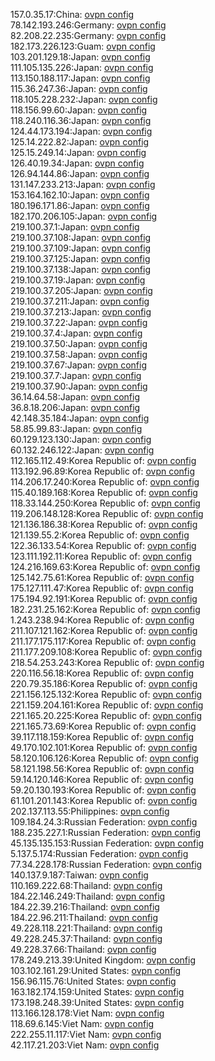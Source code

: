 157.0.35.17:China: [ovpn config](vpn/157_0_35_17.ovpn)  
78.142.193.246:Germany: [ovpn config](vpn/78_142_193_246.ovpn)  
82.208.22.235:Germany: [ovpn config](vpn/82_208_22_235.ovpn)  
182.173.226.123:Guam: [ovpn config](vpn/182_173_226_123.ovpn)  
103.201.129.18:Japan: [ovpn config](vpn/103_201_129_18.ovpn)  
111.105.135.226:Japan: [ovpn config](vpn/111_105_135_226.ovpn)  
113.150.188.117:Japan: [ovpn config](vpn/113_150_188_117.ovpn)  
115.36.247.36:Japan: [ovpn config](vpn/115_36_247_36.ovpn)  
118.105.228.232:Japan: [ovpn config](vpn/118_105_228_232.ovpn)  
118.156.99.60:Japan: [ovpn config](vpn/118_156_99_60.ovpn)  
118.240.116.36:Japan: [ovpn config](vpn/118_240_116_36.ovpn)  
124.44.173.194:Japan: [ovpn config](vpn/124_44_173_194.ovpn)  
125.14.222.82:Japan: [ovpn config](vpn/125_14_222_82.ovpn)  
125.15.249.14:Japan: [ovpn config](vpn/125_15_249_14.ovpn)  
126.40.19.34:Japan: [ovpn config](vpn/126_40_19_34.ovpn)  
126.94.144.86:Japan: [ovpn config](vpn/126_94_144_86.ovpn)  
131.147.233.213:Japan: [ovpn config](vpn/131_147_233_213.ovpn)  
153.164.162.10:Japan: [ovpn config](vpn/153_164_162_10.ovpn)  
180.196.171.86:Japan: [ovpn config](vpn/180_196_171_86.ovpn)  
182.170.206.105:Japan: [ovpn config](vpn/182_170_206_105.ovpn)  
219.100.37.1:Japan: [ovpn config](vpn/219_100_37_1.ovpn)  
219.100.37.108:Japan: [ovpn config](vpn/219_100_37_108.ovpn)  
219.100.37.109:Japan: [ovpn config](vpn/219_100_37_109.ovpn)  
219.100.37.125:Japan: [ovpn config](vpn/219_100_37_125.ovpn)  
219.100.37.138:Japan: [ovpn config](vpn/219_100_37_138.ovpn)  
219.100.37.19:Japan: [ovpn config](vpn/219_100_37_19.ovpn)  
219.100.37.205:Japan: [ovpn config](vpn/219_100_37_205.ovpn)  
219.100.37.211:Japan: [ovpn config](vpn/219_100_37_211.ovpn)  
219.100.37.213:Japan: [ovpn config](vpn/219_100_37_213.ovpn)  
219.100.37.22:Japan: [ovpn config](vpn/219_100_37_22.ovpn)  
219.100.37.4:Japan: [ovpn config](vpn/219_100_37_4.ovpn)  
219.100.37.50:Japan: [ovpn config](vpn/219_100_37_50.ovpn)  
219.100.37.58:Japan: [ovpn config](vpn/219_100_37_58.ovpn)  
219.100.37.67:Japan: [ovpn config](vpn/219_100_37_67.ovpn)  
219.100.37.7:Japan: [ovpn config](vpn/219_100_37_7.ovpn)  
219.100.37.90:Japan: [ovpn config](vpn/219_100_37_90.ovpn)  
36.14.64.58:Japan: [ovpn config](vpn/36_14_64_58.ovpn)  
36.8.18.206:Japan: [ovpn config](vpn/36_8_18_206.ovpn)  
42.148.35.184:Japan: [ovpn config](vpn/42_148_35_184.ovpn)  
58.85.99.83:Japan: [ovpn config](vpn/58_85_99_83.ovpn)  
60.129.123.130:Japan: [ovpn config](vpn/60_129_123_130.ovpn)  
60.132.246.122:Japan: [ovpn config](vpn/60_132_246_122.ovpn)  
112.165.112.49:Korea Republic of: [ovpn config](vpn/112_165_112_49.ovpn)  
113.192.96.89:Korea Republic of: [ovpn config](vpn/113_192_96_89.ovpn)  
114.206.17.240:Korea Republic of: [ovpn config](vpn/114_206_17_240.ovpn)  
115.40.189.168:Korea Republic of: [ovpn config](vpn/115_40_189_168.ovpn)  
118.33.144.250:Korea Republic of: [ovpn config](vpn/118_33_144_250.ovpn)  
119.206.148.128:Korea Republic of: [ovpn config](vpn/119_206_148_128.ovpn)  
121.136.186.38:Korea Republic of: [ovpn config](vpn/121_136_186_38.ovpn)  
121.139.55.2:Korea Republic of: [ovpn config](vpn/121_139_55_2.ovpn)  
122.36.133.54:Korea Republic of: [ovpn config](vpn/122_36_133_54.ovpn)  
123.111.192.11:Korea Republic of: [ovpn config](vpn/123_111_192_11.ovpn)  
124.216.169.63:Korea Republic of: [ovpn config](vpn/124_216_169_63.ovpn)  
125.142.75.61:Korea Republic of: [ovpn config](vpn/125_142_75_61.ovpn)  
175.127.111.47:Korea Republic of: [ovpn config](vpn/175_127_111_47.ovpn)  
175.194.92.191:Korea Republic of: [ovpn config](vpn/175_194_92_191.ovpn)  
182.231.25.162:Korea Republic of: [ovpn config](vpn/182_231_25_162.ovpn)  
1.243.238.94:Korea Republic of: [ovpn config](vpn/1_243_238_94.ovpn)  
211.107.121.162:Korea Republic of: [ovpn config](vpn/211_107_121_162.ovpn)  
211.177.175.117:Korea Republic of: [ovpn config](vpn/211_177_175_117.ovpn)  
211.177.209.108:Korea Republic of: [ovpn config](vpn/211_177_209_108.ovpn)  
218.54.253.243:Korea Republic of: [ovpn config](vpn/218_54_253_243.ovpn)  
220.116.56.18:Korea Republic of: [ovpn config](vpn/220_116_56_18.ovpn)  
220.79.35.186:Korea Republic of: [ovpn config](vpn/220_79_35_186.ovpn)  
221.156.125.132:Korea Republic of: [ovpn config](vpn/221_156_125_132.ovpn)  
221.159.204.161:Korea Republic of: [ovpn config](vpn/221_159_204_161.ovpn)  
221.165.20.225:Korea Republic of: [ovpn config](vpn/221_165_20_225.ovpn)  
221.165.73.69:Korea Republic of: [ovpn config](vpn/221_165_73_69.ovpn)  
39.117.118.159:Korea Republic of: [ovpn config](vpn/39_117_118_159.ovpn)  
49.170.102.101:Korea Republic of: [ovpn config](vpn/49_170_102_101.ovpn)  
58.120.106.126:Korea Republic of: [ovpn config](vpn/58_120_106_126.ovpn)  
58.121.198.56:Korea Republic of: [ovpn config](vpn/58_121_198_56.ovpn)  
59.14.120.146:Korea Republic of: [ovpn config](vpn/59_14_120_146.ovpn)  
59.20.130.193:Korea Republic of: [ovpn config](vpn/59_20_130_193.ovpn)  
61.101.201.143:Korea Republic of: [ovpn config](vpn/61_101_201_143.ovpn)  
202.137.113.55:Philippines: [ovpn config](vpn/202_137_113_55.ovpn)  
109.184.24.3:Russian Federation: [ovpn config](vpn/109_184_24_3.ovpn)  
188.235.227.1:Russian Federation: [ovpn config](vpn/188_235_227_1.ovpn)  
45.135.135.153:Russian Federation: [ovpn config](vpn/45_135_135_153.ovpn)  
5.137.5.174:Russian Federation: [ovpn config](vpn/5_137_5_174.ovpn)  
77.34.228.178:Russian Federation: [ovpn config](vpn/77_34_228_178.ovpn)  
140.137.9.187:Taiwan: [ovpn config](vpn/140_137_9_187.ovpn)  
110.169.222.68:Thailand: [ovpn config](vpn/110_169_222_68.ovpn)  
184.22.146.249:Thailand: [ovpn config](vpn/184_22_146_249.ovpn)  
184.22.39.216:Thailand: [ovpn config](vpn/184_22_39_216.ovpn)  
184.22.96.211:Thailand: [ovpn config](vpn/184_22_96_211.ovpn)  
49.228.118.221:Thailand: [ovpn config](vpn/49_228_118_221.ovpn)  
49.228.245.37:Thailand: [ovpn config](vpn/49_228_245_37.ovpn)  
49.228.37.66:Thailand: [ovpn config](vpn/49_228_37_66.ovpn)  
178.249.213.39:United Kingdom: [ovpn config](vpn/178_249_213_39.ovpn)  
103.102.161.29:United States: [ovpn config](vpn/103_102_161_29.ovpn)  
156.96.115.76:United States: [ovpn config](vpn/156_96_115_76.ovpn)  
163.182.174.159:United States: [ovpn config](vpn/163_182_174_159.ovpn)  
173.198.248.39:United States: [ovpn config](vpn/173_198_248_39.ovpn)  
113.166.128.178:Viet Nam: [ovpn config](vpn/113_166_128_178.ovpn)  
118.69.6.145:Viet Nam: [ovpn config](vpn/118_69_6_145.ovpn)  
222.255.11.117:Viet Nam: [ovpn config](vpn/222_255_11_117.ovpn)  
42.117.21.203:Viet Nam: [ovpn config](vpn/42_117_21_203.ovpn)  
